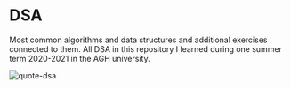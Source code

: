 # DSA
Most common algorithms and data structures and additional exercises connected to them.
All DSA in this repository I learned during one summer term 2020-2021 in the AGH university.

![quote-dsa](https://user-images.githubusercontent.com/91955435/163574813-690edf44-5d33-49f1-b043-29bbc1a19338.jpg)
